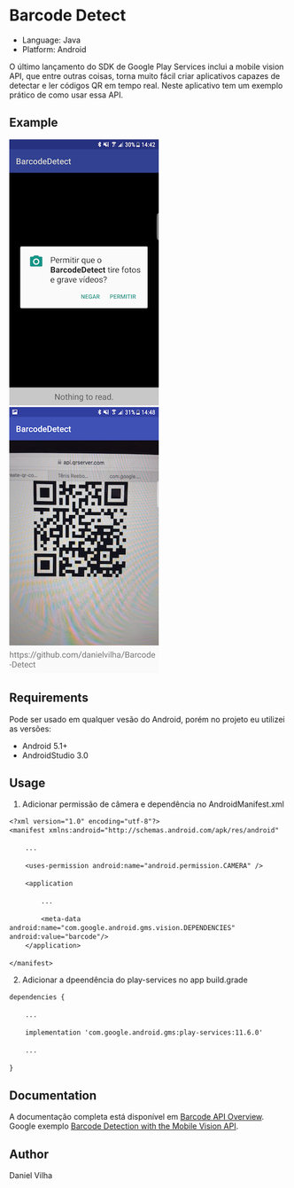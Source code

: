 # Barcode Detect

* Language: Java
* Platform: Android

O último lançamento do SDK de Google Play Services inclui a mobile vision API, que entre outras coisas, torna muito fácil criar aplicativos capazes de detectar e ler códigos QR em tempo real. Neste aplicativo tem um exemplo prático de como usar essa API.

## Example

![](/Screenshots/Screenshot_1.png) ![](/Screenshots/Screenshot_2.png)

## Requirements

Pode ser usado em qualquer vesão do Android, porém no projeto eu utilizei as versões:
- Android 5.1+
- AndroidStudio 3.0


## Usage

1. Adicionar permissão de câmera e dependência no AndroidManifest.xml
```
<?xml version="1.0" encoding="utf-8"?>
<manifest xmlns:android="http://schemas.android.com/apk/res/android"

    ...

    <uses-permission android:name="android.permission.CAMERA" />

    <application

        ...

        <meta-data android:name="com.google.android.gms.vision.DEPENDENCIES" android:value="barcode"/>
    </application>

</manifest>
```

2. Adicionar a dpeendência do play-services no app build.grade
```
dependencies {

    ...

    implementation 'com.google.android.gms:play-services:11.6.0'

    ...

}
```

## Documentation
A documentação completa está disponível em [Barcode API Overview](https://developers.google.com/vision/android/barcodes-overview).<br/>
Google exemplo [Barcode Detection with the Mobile Vision API](https://codelabs.developers.google.com/codelabs/bar-codes/#0).

## Author

Daniel Vilha
